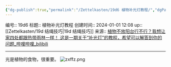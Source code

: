```yaml
---
{"dg-publish":true,"permalink":"/Zettelkasten/19d6 植物补光灯教程/","dgPassFrontmatter":true}
---
```


编号:: 19d6
标题:: 植物补光灯教程
创建时间:: 2024-01-01 12:08
up:: [[Zettelkasten/19d 结绳技巧\|19d 结绳技巧]]
来源:: [植物不放阳台行不行？我想让家四处都跟热带雨林一样！ 这是一期关于“补光灯”的教程，希望可以解答到你的问题_哔哩哔哩_bilibili](https://www.bilibili.com/video/BV1Kg4y15722/?spm_id_from=333.337.search-card.all.click&vd_source=bcf798ace50733030b9c7e1fb6a3a349)

---
光是植物的食物，很重要。
![zxffz.png](/img/user/attachment/zxffz.png)